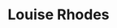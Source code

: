 ---
title: "Louise Rhodes"
summary: "Singer and songwriter from Manchester, England, now living in Wiltshire, England. Daughter of , founder of ."
image: "louise-rhodes.jpg"
---